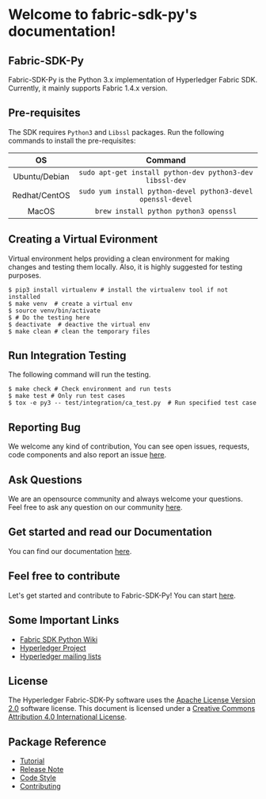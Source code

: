Welcome to fabric-sdk-py's documentation!
=========================================

## Fabric-SDK-Py

Fabric-SDK-Py is the Python 3.x implementation of Hyperledger Fabric SDK. Currently, it mainly supports Fabric 1.4.x version.

## Pre-requisites
The SDK requires `Python3` and `Libssl` packages. Run the following commands to install the pre-requisites:

| OS            | Command                                                     |
| :-----------: | :---------------------------------------------------------: |
| Ubuntu/Debian | `sudo apt-get install python-dev python3-dev libssl-dev`    |
| Redhat/CentOS | `sudo yum install python-devel python3-devel openssl-devel` |
| MacOS         | `brew install python python3 openssl`                       |

## Creating a Virtual Evironment
Virtual environment helps providing a clean environment for making changes and testing them locally. Also, it is highly suggested for testing purposes.

```
$ pip3 install virtualenv # install the virtualenv tool if not installed
$ make venv  # create a virtual env
$ source venv/bin/activate
$ # Do the testing here
$ deactivate  # deactive the virtual env
$ make clean # clean the temporary files
```

## Run Integration Testing

The following command will run the testing.

```
$ make check # Check environment and run tests
$ make test # Only run test cases
$ tox -e py3 -- test/integration/ca_test.py  # Run specified test case
```

## Reporting Bug
We welcome any kind of contribution, You can see open issues, requests, code components and also report an issue [here](https://jira.hyperledger.org/projects/FABP/issues/FABP-255?filter=allopenissues).

## Ask Questions
We are an opensource community and always welcome your questions.
Feel free to ask any question on our community [here](https://chat.hyperledger.org/channel/fabric-sdk-py).

## Get started and read our Documentation
You can find our documentation [here](https://github.com/hyperledger/fabric-sdk-py/tree/main/docs).

## Feel free to contribute
Let's get started and contribute to Fabric-SDK-Py! You can start [here](https://github.com/hyperledger/fabric-sdk-py/blob/main/CONTRIBUTING.md).

## Some Important Links
* [Fabric SDK Python Wiki](https://wiki.hyperledger.org/display/fabric/Hyperledger+Fabric+SDK+Py)
* [Hyperledger Project](https://www.hyperledger.org/)
* [Hyperledger mailing lists](https://lists.hyperledger.org/g/main)

## License
The Hyperledger Fabric-SDK-Py software uses the [Apache License Version 2.0](https://github.com/hyperledger/fabric-sdk-py/blob/main/LICENSE) software license.
This document is licensed under a [Creative Commons Attribution 4.0 International License](https://creativecommons.org/licenses/by/4.0/).

## Package Reference

* [Tutorial](tutorial.md)
* [Release Note](release_note.md)
* [Code Style](code_style.md)
* [Contributing](CONTRIBUTING.md)
